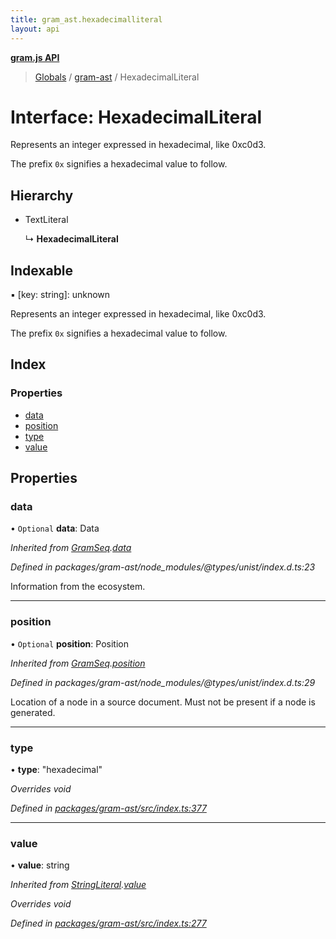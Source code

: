 ```yaml
---
title: gram_ast.hexadecimalliteral
layout: api
---
```


**[gram.js API](../README.md)**

> [Globals](../globals.md) / [gram-ast](../modules/gram_ast.md) / HexadecimalLiteral

# Interface: HexadecimalLiteral

Represents an integer expressed in hexadecimal, like 0xc0d3.

The prefix `0x` signifies a hexadecimal value to follow.

## Hierarchy

* TextLiteral

  ↳ **HexadecimalLiteral**

## Indexable

▪ [key: string]: unknown

Represents an integer expressed in hexadecimal, like 0xc0d3.

The prefix `0x` signifies a hexadecimal value to follow.

## Index

### Properties

* [data](gram_ast.hexadecimalliteral.md#data)
* [position](gram_ast.hexadecimalliteral.md#position)
* [type](gram_ast.hexadecimalliteral.md#type)
* [value](gram_ast.hexadecimalliteral.md#value)

## Properties

### data

• `Optional` **data**: Data

*Inherited from [GramSeq](gram_ast.gramseq.md).[data](gram_ast.gramseq.md#data)*

*Defined in packages/gram-ast/node_modules/@types/unist/index.d.ts:23*

Information from the ecosystem.

___

### position

• `Optional` **position**: Position

*Inherited from [GramSeq](gram_ast.gramseq.md).[position](gram_ast.gramseq.md#position)*

*Defined in packages/gram-ast/node_modules/@types/unist/index.d.ts:29*

Location of a node in a source document.
Must not be present if a node is generated.

___

### type

•  **type**: \"hexadecimal\"

*Overrides void*

*Defined in [packages/gram-ast/src/index.ts:377](https://github.com/gram-data/gram-js/blob/fd9a123/packages/gram-ast/src/index.ts#L377)*

___

### value

•  **value**: string

*Inherited from [StringLiteral](gram_ast.stringliteral.md).[value](gram_ast.stringliteral.md#value)*

*Overrides void*

*Defined in [packages/gram-ast/src/index.ts:277](https://github.com/gram-data/gram-js/blob/fd9a123/packages/gram-ast/src/index.ts#L277)*
